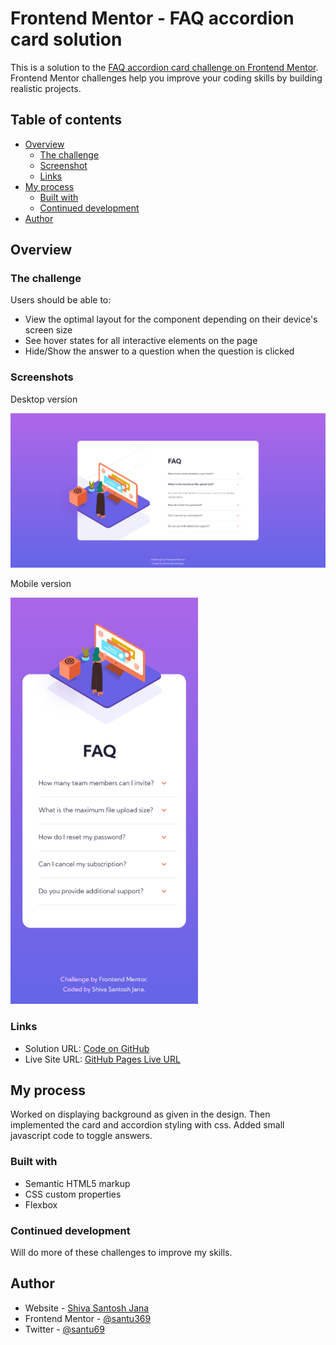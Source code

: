 # Frontend Mentor - FAQ accordion card solution

This is a solution to the [FAQ accordion card challenge on Frontend Mentor](https://www.frontendmentor.io/challenges/faq-accordion-card-XlyjD0Oam). Frontend Mentor challenges help you improve your coding skills by building realistic projects.

## Table of contents

- [Overview](#overview)
  - [The challenge](#the-challenge)
  - [Screenshot](#screenshot)
  - [Links](#links)
- [My process](#my-process)
  - [Built with](#built-with)
  - [Continued development](#continued-development)
- [Author](#author)

## Overview

### The challenge

Users should be able to:

- View the optimal layout for the component depending on their device's screen size
- See hover states for all interactive elements on the page
- Hide/Show the answer to a question when the question is clicked

### Screenshots

Desktop version

![desktop version](/screenshots/desktop-version.png)

Mobile version

![mobile version](/screenshots/mobile-version.png)

### Links

- Solution URL: [Code on GitHub](https://github.com/santu369/frontendmentor-faq-accordion-card-with-js)
- Live Site URL: [GitHub Pages Live URL](https://santu369.github.io/frontendmentor-faq-accordion-card-with-js)

## My process

Worked on displaying background as given in the design.
Then implemented the card and accordion styling with css.
Added small javascript code to toggle answers.

### Built with

- Semantic HTML5 markup
- CSS custom properties
- Flexbox

### Continued development

Will do more of these challenges to improve my skills.

## Author

- Website - [Shiva Santosh Jana](https://santu369.github.io/FreeCodeCamp-PersonalPortfolioWebpage)
- Frontend Mentor - [@santu369](https://www.frontendmentor.io/profile/santu369)
- Twitter - [@santu69](https://www.twitter.com/santu69)
